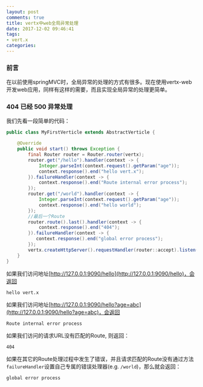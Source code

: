 ```yaml
---
layout: post
comments: true
title: vertx中web全局异常处理
date: 2017-12-02 09:46:41
tags:
- vert.x
categories:
---
```


### 前言

在以前使用springMVC时，全局异常的处理的方式有很多。现在使用vertx-web开发web应用，同样有这样的需要，而且实现全局异常的处理更简单。


### 404 已经 500 异常处理

我们先看一段简单的代码：

<!-- more -->

```java
public class MyFirstVerticle extends AbstractVerticle {

    @Override
    public void start() throws Exception {
        final Router router = Router.router(vertx);
        router.get("/hello").handler(context -> {
            Integer.parseInt(context.request().getParam("age"));
            context.response().end("hello vert.x");
        }).failureHandler(context -> {
            context.response().end("Route internal error process");
        });
        router.get("/world").handler(context -> {
            Integer.parseInt(context.request().getParam("age"));
            context.response().end("hello world");
        });
        //最后一个Route
        router.route().last().handler(context -> {
            context.response().end("404");
        }).failureHandler(context -> {
           context.response().end("global error process");
        });
        vertx.createHttpServer().requestHandler(router::accept).listen(9090);
    }
}
```

如果我们访问地址[http://127.0.0.1:9090/hello](http://127.0.0.1:9090/hello)，会返回

```
hello vert.x
```

如果我们访问地址[http://127.0.0.1:9090/hello?age=abc](http://127.0.0.1:9090/hello?age=abc)，会返回

```
Route internal error process
```

如果我们访问的请求URL没有匹配的Route, 则返回：

```
404
```

如果在其它的Route处理过程中发生了错误，并且请求匹配的Route没有通过方法`failureHandler`设置自己专属的错误处理器(e.g. `/world`)，那么就会返回：

```
global error process
```









